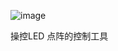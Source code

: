![image](https://github.com/user-attachments/assets/fc2f3e0e-dee6-496d-bdb6-24050dccebbb)





操控LED 点阵的控制工具
